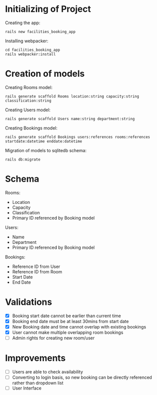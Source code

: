 # Initializing of Project
Creating the app:

``` 
rails new facilities_booking_app 
```

Installing webpacker:

``` 
cd facilities_booking_app 
rails webpacker:install 
```

# Creation of models
Creating Rooms model:

``` 
rails generate scaffold Rooms location:string capacity:string classification:string 
```

Creating Users model:

``` 
rails generate scaffold Users name:string department:string 
```

Creating Bookings model:

``` 
rails generate scaffold Bookings users:references rooms:references startdate:datetime enddate:datetime 
```

Migration of models to sqlitedb schema:

``` 
rails db:migrate 
```

# Schema
Rooms:
* Location
* Capacity
* Classification
* Primary ID referenced by Booking model

Users:
* Name
* Department
* Primary ID referenced by Booking model

Bookings:
* Reference ID from User
* Reference ID from Room
* Start Date
* End Date

# Validations
- [x] Booking start date cannot be earlier than current time
- [x] Booking end date must be at least 30mins from start date
- [x] New Booking date and time cannot overlap with existing bookings
- [x] User cannot make multiple overlapping room bookings
- [ ] Admin rights for creating new room/user

# Improvements
- [ ] Users are able to check availability
- [ ] Converting to login basis, so new booking can be directly referenced rather than dropdown list
- [ ] User Interface
